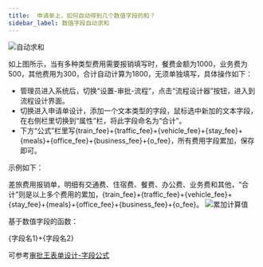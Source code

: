 ```yaml
---
title:  申请单上，如何自动得到几个数值字段的和？
sidebar_label: 数值字段自动求和
--- 
```


 ![自动求和](/assets/workflow/sum.png)

 如上图所示，当有多种类型费用需要报销填写时，餐费金额为1000，业务费为500，其他费用为300，合计自动计算为1800，无须单独填写，具体操作如下：

 - 管理员进入系统后，切换“设置-审批-流程”，点击“流程设计器”按钮，进入到流程设计界面。
 - 切换进入申请单设计，添加一个文本类型的字段，鼠标选中新加的文本字段，在右侧栏里切换到“属性”栏，将此字段命名为“合计”。
 - 下方“公式”栏里写{train_fee}+{traffic_fee}+{vehicle_fee}+{stay_fee}+{meals}+{office_fee}+{business_fee}+{o_fee}，所有费用字段累加，保存即可。

 示例如下：

 差旅费用报销单，明细有交通费、住宿费、餐费、办公费、业务费和其他，“合计”则是以上多个费用的累加，{train_fee}+{traffic_fee}+{vehicle_fee}+{stay_fee}+{meals}+{office_fee}+{business_fee}+{o_fee}。
 ![累加计算值](/assets/workflow/cal_value.png)

 基于数值字段的函数：
 
 {字段名1}+{字段名2}

 可参考[审批王表单设计-字段公式](https://developer.steedos.com/docs/workflow/help/admin_form/#%E5%AD%97%E6%AE%B5%E5%85%AC%E5%BC%8F)
